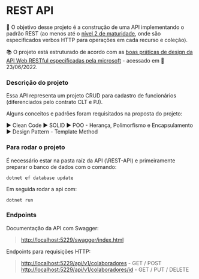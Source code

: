 # REST API

 
🚩 O  objetivo desse projeto é a construção de uma API implementando o padrão REST (ao menos até o [nível 2 de maturidade](https://martinfowler.com/articles/richardsonMaturityModel.html), onde são especificados verbos HTTP para operações em cada recurso e coleção).

📚 O projeto está estruturado de acordo com as [boas práticas de design da API Web RESTful específicadas pela microsoft](https://docs.microsoft.com/pt-br/azure/architecture/best-practices/api-design) - acessado em 📅 23/06/2022.

### Descrição do projeto
Essa API representa um projeto CRUD para cadastro de funcionários (diferenciados pelo contrato CLT e PJ).

Alguns conceitos e padrões foram requisitados na proposta do projeto:

▶ Clean Code
▶ SOLID
▶ POO - Herança, Polimorfismo e Encapsulamento
▶ Design Pattern - Template Method

### Para rodar o projeto
É necessário estar na pasta raíz da API (\REST-API) e primeiramente preparar o banco de dados com o comando:
```
dotnet ef database update
```
Em seguida rodar a api com:
```
dotnet run
```

### Endpoints
Documentação da API com Swagger:
> [http://localhost:5229/swagger/index.html](http://localhost:5229/swagger/index.html)

Endpoints para requisições HTTP:
> [http://localhost:5229/api/v1/colaboradores](http://localhost:5229/api/v1/colaboradores) - GET / POST
> [http://localhost:5229/api/v1/colaboradores/id](http://localhost:5229/api/v1/colaboradores/id) - GET / PUT / DELETE
